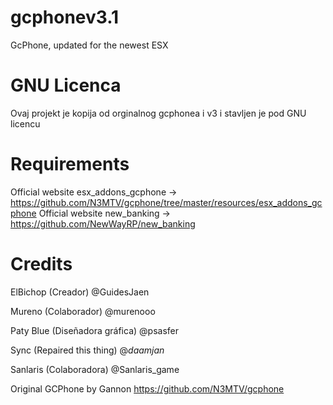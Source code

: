 # gcphonev3.1
GcPhone, updated for the newest ESX 

# GNU Licenca
Ovaj projekt je kopija od orginalnog gcphonea i v3 i stavljen je pod GNU licencu

# Requirements
Official website esx_addons_gcphone -> https://github.com/N3MTV/gcphone/tree/master/resources/esx_addons_gcphone
Official website new_banking -> https://github.com/NewWayRP/new_banking

# Credits
ElBichop (Creador) @GuidesJaen

Mureno (Colaborador) @murenooo

Paty Blue (Diseñadora gráfica) @psasfer

Sync (Repaired this thing) @_daamjan_

Sanlaris (Colaboradora) @Sanlaris_game

Original GCPhone by Gannon https://github.com/N3MTV/gcphone
